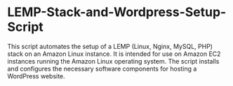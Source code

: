 # LEMP-Stack-and-Wordpress-Setup-Script
This script automates the setup of a LEMP (Linux, Nginx, MySQL, PHP) stack on an Amazon Linux instance. It is intended for use on Amazon EC2 instances running the Amazon Linux operating system. The script installs and configures the necessary software components for hosting a WordPress website.
